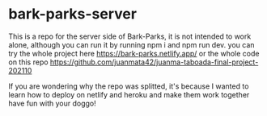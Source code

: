 # bark-parks-server
This is a repo for the server side of Bark-Parks, it is not intended to work alone, although you can run it by running npm i and npm run dev.
you can try the whole project here https://bark-parks.netlify.app/
or the whole code on this repo
https://github.com/juanmata42/juanma-taboada-final-project-202110


If you are wondering why the repo was splitted, it's because I wanted to learn how to deploy on netlify and heroku and make them work together
have fun with your doggo!
